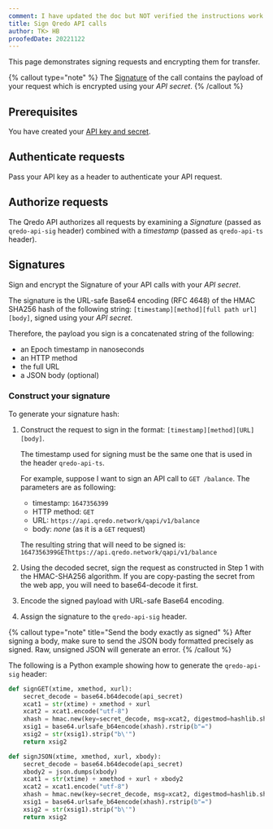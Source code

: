 ```yaml
---
comment: I have updated the doc but NOT verified the instructions work for the tooling // applied API tool as name (not as proper noun)
title: Sign Qredo API calls
author: TK> HB
proofedDate: 20221122
---
```


This page demonstrates signing requests and encrypting them for transfer.

{% callout type="note" %}
The [Signature](#signatures) of the call contains the payload of your request which is encrypted using your *API secret*.
{% /callout %}

## Prerequisites

You have created your [API key and secret](generate-keys). 

## Authenticate requests

Pass your API key as a header to authenticate your API request. 

## Authorize requests

The Qredo API authorizes all requests by examining a *Signature* (passed as `qredo-api-sig` header) combined with a *timestamp* (passed as `qredo-api-ts` header).

## Signatures

Sign and encrypt the Signature of your API calls with your *API secret*.

The signature is the URL-safe Base64 encoding (RFC 4648) of the HMAC SHA256 hash of the following string: `[timestamp][method][full path url][body]`, signed using your *API secret*. 

Therefore, the payload you sign is a concatenated string of the following:

- an Epoch timestamp in nanoseconds
- an HTTP method
- the full URL
- a JSON body (optional)

### Construct your signature

To generate your signature hash:

1. Construct the request to sign in the format: ```[timestamp][method][URL][body]```.

    The timestamp used for signing must be the same one that is used in the header `qredo-api-ts`.
    
    For example, suppose I want to sign an API call to `GET /balance`. The parameters are as following:
    * timestamp: `1647356399`
    * HTTP method: `GET`
    * URL: `https://api.qredo.network/qapi/v1/balance`
    * body: _none_ (as it is a `GET` request)

    The resulting string that will need to be signed is: `1647356399GEThttps://api.qredo.network/qapi/v1/balance`

2. Using the decoded secret, sign the request as constructed in Step 1 with the HMAC-SHA256 algorithm. If you are copy-pasting the secret from the web app, you will need to base64-decode it first.
3. Encode the signed payload with URL-safe Base64 encoding.
4. Assign the signature to the `qredo-api-sig` header.

{% callout type="note" title="Send the body exactly as signed" %}
After signing a body, make sure to send the JSON body formatted precisely as signed. Raw, unsigned JSON will generate an error.
{% /callout %}

The following is a Python example showing how to generate the `qredo-api-sig` header:

```python
def signGET(xtime, xmethod, xurl):
    secret_decode = base64.b64decode(api_secret)
    xcat1 = str(xtime) + xmethod + xurl
    xcat2 = xcat1.encode("utf-8")
    xhash = hmac.new(key=secret_decode, msg=xcat2, digestmod=hashlib.sha256).digest()
    xsig1 = base64.urlsafe_b64encode(xhash).rstrip(b"=")
    xsig2 = str(xsig1).strip("b\'")
    return xsig2

def signJSON(xtime, xmethod, xurl, xbody):
    secret_decode = base64.b64decode(api_secret)
    xbody2 = json.dumps(xbody)
    xcat1 = str(xtime) + xmethod + xurl + xbody2
    xcat2 = xcat1.encode("utf-8")
    xhash = hmac.new(key=secret_decode, msg=xcat2, digestmod=hashlib.sha256).digest()
    xsig1 = base64.urlsafe_b64encode(xhash).rstrip(b"=")
    xsig2 = str(xsig1).strip("b\'")
    return xsig2
```

